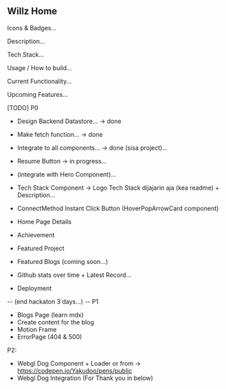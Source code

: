 ## Willz Home

Icons & Badges...

Description...

Tech Stack...

Usage / How to build...

Current Functionality...

Upcoming Features...

[TODO]
P0
- Design Backend Datastore... -> done
- Make fetch function... -> done
- Integrate to all components... -> done (sisa project)...

- Resume Button -> in progress...
- (integrate with Hero Component)...

- Tech Stack Component -> Logo Tech Stack dijajarin aja (kea readme) + Description...
- ConnectMethod Instant Click Button (HoverPopArrowCard component)

- Home Page Details
- Achievement
- Featured Project
- Featured Blogs (coming soon...)
- Github stats over time + Latest Record...

- Deployment

-- (end hackaton 3 days...) --
P1
- Blogs Page (learn mdx)
- Create content for the blog
- Motion Frame
- ErrorPage (404 & 500)

P2:
- Webgl Dog Component + Loader or from -> https://codepen.io/Yakudoo/pens/public
- Webgl Dog Integration (For Thank you in below)